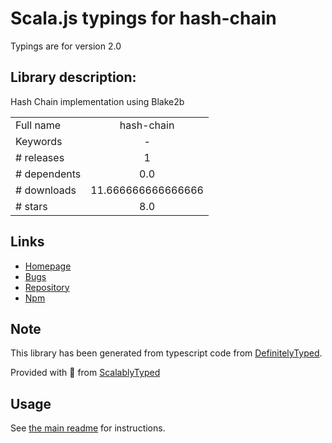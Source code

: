 
# Scala.js typings for hash-chain

Typings are for version 2.0

## Library description:
Hash Chain implementation using Blake2b

|                    |                 |
| ------------------ | :-------------: |
| Full name          | hash-chain |
| Keywords           | - |
| # releases         | 1 |
| # dependents       | 0.0 |
| # downloads        | 11.666666666666666 |
| # stars            | 8.0 |

## Links
- [Homepage](https://github.com/emilbayes/hash-chain#readme)
- [Bugs](https://github.com/emilbayes/hash-chain/issues)
- [Repository](https://github.com/emilbayes/hash-chain)
- [Npm](https://www.npmjs.com/package/hash-chain)
    


## Note
This library has been generated from typescript code from [DefinitelyTyped](https://definitelytyped.org).

Provided with :purple_heart: from [ScalablyTyped](https://github.com/oyvindberg/ScalablyTyped)

## Usage
See [the main readme](../../readme.md) for instructions.



